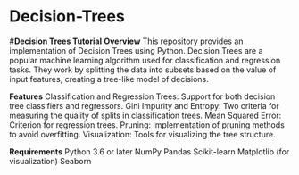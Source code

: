 # Decision-Trees
#**Decision Trees Tutorial**
**Overview**
This repository provides an implementation of Decision Trees using Python. Decision Trees are a popular machine learning algorithm used for classification and regression tasks. They work by splitting the data into subsets based on the value of input features, creating a tree-like model of decisions.

**Features**
Classification and Regression Trees: Support for both decision tree classifiers and regressors.
Gini Impurity and Entropy: Two criteria for measuring the quality of splits in classification trees.
Mean Squared Error: Criterion for regression trees.
Pruning: Implementation of pruning methods to avoid overfitting.
Visualization: Tools for visualizing the tree structure.

**Requirements**
Python 3.6 or later
NumPy
Pandas
Scikit-learn
Matplotlib (for visualization)
Seaborn
